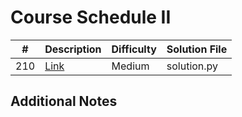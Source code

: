# Course Schedule II
|#|Description|Difficulty|Solution File|
|-|-|-|-|
|210|[Link](https://leetcode.com/problems/course-schedule-ii/)|Medium|solution.py|

## Additional Notes
